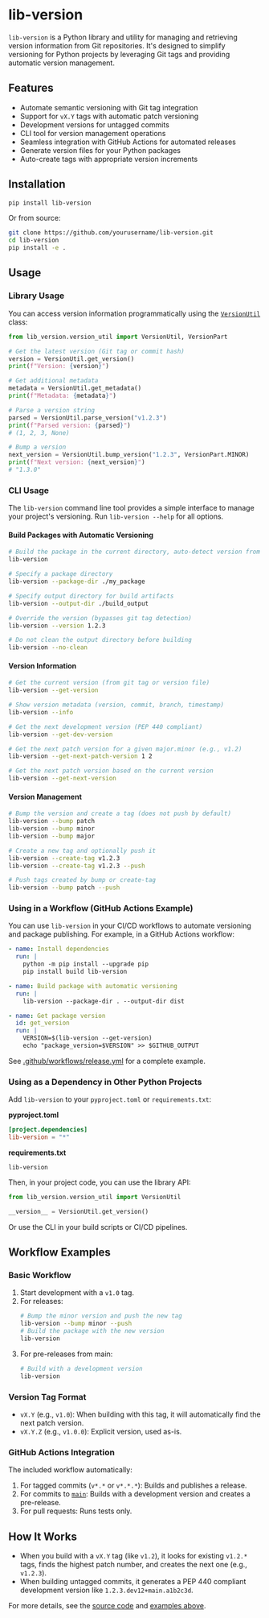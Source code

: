 # lib-version
`lib-version` is a Python library and utility for managing and retrieving version information from Git repositories. It's designed to simplify versioning for Python projects by leveraging Git tags and providing automatic version management.

## Features
- Automate semantic versioning with Git tag integration
- Support for `vX.Y` tags with automatic patch versioning
- Development versions for untagged commits
- CLI tool for version management operations
- Seamless integration with GitHub Actions for automated releases
- Generate version files for your Python packages
- Auto-create tags with appropriate version increments

## Installation
```bash
pip install lib-version
```

Or from source:

```bash
git clone https://github.com/yourusername/lib-version.git
cd lib-version
pip install -e .
```

## Usage

### Library Usage

You can access version information programmatically using the [`VersionUtil`](src/lib_version/version_util.py) class:

```python
from lib_version.version_util import VersionUtil, VersionPart

# Get the latest version (Git tag or commit hash)
version = VersionUtil.get_version()
print(f"Version: {version}")

# Get additional metadata
metadata = VersionUtil.get_metadata()
print(f"Metadata: {metadata}")

# Parse a version string
parsed = VersionUtil.parse_version("v1.2.3")
print(f"Parsed version: {parsed}")
# (1, 2, 3, None)

# Bump a version
next_version = VersionUtil.bump_version("1.2.3", VersionPart.MINOR)
print(f"Next version: {next_version}")
# "1.3.0"
```

### CLI Usage

The `lib-version` command line tool provides a simple interface to manage your project's versioning. Run `lib-version --help` for all options.

#### Build Packages with Automatic Versioning

```bash
# Build the package in the current directory, auto-detect version from git
lib-version

# Specify a package directory
lib-version --package-dir ./my_package

# Specify output directory for build artifacts
lib-version --output-dir ./build_output

# Override the version (bypasses git tag detection)
lib-version --version 1.2.3

# Do not clean the output directory before building
lib-version --no-clean
```

#### Version Information

```bash
# Get the current version (from git tag or version file)
lib-version --get-version

# Show version metadata (version, commit, branch, timestamp)
lib-version --info

# Get the next development version (PEP 440 compliant)
lib-version --get-dev-version

# Get the next patch version for a given major.minor (e.g., v1.2)
lib-version --get-next-patch-version 1 2

# Get the next patch version based on the current version
lib-version --get-next-version
```

#### Version Management

```bash
# Bump the version and create a tag (does not push by default)
lib-version --bump patch
lib-version --bump minor
lib-version --bump major

# Create a new tag and optionally push it
lib-version --create-tag v1.2.3
lib-version --create-tag v1.2.3 --push

# Push tags created by bump or create-tag
lib-version --bump patch --push
```

### Using in a Workflow (GitHub Actions Example)

You can use `lib-version` in your CI/CD workflows to automate versioning and package publishing. For example, in a GitHub Actions workflow:

```yaml
- name: Install dependencies
  run: |
    python -m pip install --upgrade pip
    pip install build lib-version

- name: Build package with automatic versioning
  run: |
    lib-version --package-dir . --output-dir dist

- name: Get package version
  id: get_version
  run: |
    VERSION=$(lib-version --get-version)
    echo "package_version=$VERSION" >> $GITHUB_OUTPUT
```

See [.github/workflows/release.yml](.github/workflows/release.yml) for a complete example.

### Using as a Dependency in Other Python Projects

Add `lib-version` to your `pyproject.toml` or `requirements.txt`:

**pyproject.toml**
```toml
[project.dependencies]
lib-version = "*"
```

**requirements.txt**
```
lib-version
```

Then, in your project code, you can use the library API:

```python
from lib_version.version_util import VersionUtil

__version__ = VersionUtil.get_version()
```

Or use the CLI in your build scripts or CI/CD pipelines.

## Workflow Examples

### Basic Workflow

1. Start development with a `v1.0` tag.
2. For releases:
    ```bash
    # Bump the minor version and push the new tag
    lib-version --bump minor --push
    # Build the package with the new version
    lib-version
    ```
3. For pre-releases from main:
    ```bash
    # Build with a development version
    lib-version
    ```

### Version Tag Format

- `vX.Y` (e.g., `v1.0`): When building with this tag, it will automatically find the next patch version.
- `vX.Y.Z` (e.g., `v1.0.0`): Explicit version, used as-is.

### GitHub Actions Integration

The included workflow automatically:

1. For tagged commits (`v*.*` or `v*.*.*`): Builds and publishes a release.
2. For commits to [`main`](https://github.com/yourusername/lib-version/tree/main): Builds with a development version and creates a pre-release.
3. For pull requests: Runs tests only.

## How It Works

- When you build with a `vX.Y` tag (like `v1.2`), it looks for existing `v1.2.*` tags, finds the highest patch number, and creates the next one (e.g., `v1.2.3`).
- When building untagged commits, it generates a PEP 440 compliant development version like `1.2.3.dev12+main.a1b2c3d`.

For more details, see the [source code](src/lib_version/) and [examples above](#usage).